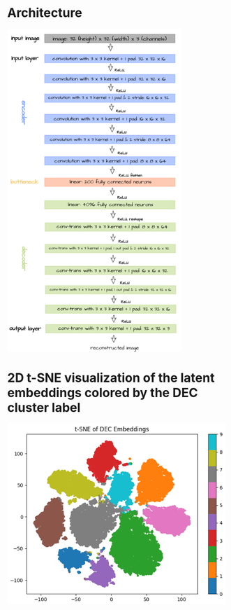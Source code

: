# Architecture
<img src="Images/Architecture.png" alt="Architecture" width="400">

# 2D t-SNE visualization of the latent embeddings colored by the DEC cluster label
<img src="Images/Cluster.png" alt="Cluster" width="500">
